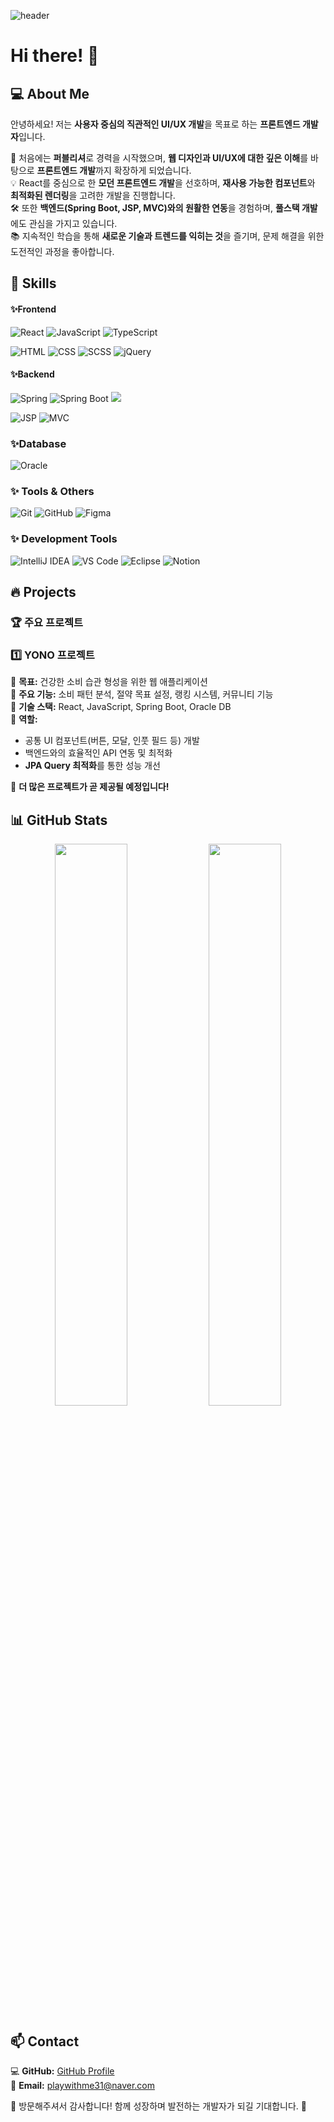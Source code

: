 
![header](https://capsule-render.vercel.app/api?type=waving&color=f4bbbb&height=300&section=header&text=Ji-Eun%20GitHub!&fontSize=80&fontAlignY=45&fontColor=fff)

# Hi there! 👋

## 💻 About Me
안녕하세요! 저는 **사용자 중심의 직관적인 UI/UX 개발**을 목표로 하는 **프론트엔드 개발자**입니다.  

🎨 처음에는 **퍼블리셔**로 경력을 시작했으며, **웹 디자인과 UI/UX에 대한 깊은 이해**를 바탕으로 **프론트엔드 개발**까지 확장하게 되었습니다.  
💡 React를 중심으로 한 **모던 프론트엔드 개발**을 선호하며, **재사용 가능한 컴포넌트**와 **최적화된 렌더링**을 고려한 개발을 진행합니다.  
🛠️ 또한 **백엔드(Spring Boot, JSP, MVC)와의 원활한 연동**을 경험하며, **풀스택 개발**에도 관심을 가지고 있습니다.  
📚 지속적인 학습을 통해 **새로운 기술과 트렌드를 익히는 것**을 즐기며, 문제 해결을 위한 도전적인 과정을 좋아합니다.  


## 🚀 Skills

#### ✨Frontend
![React](https://img.shields.io/badge/React-%2361DAFB.svg?style=for-the-badge&logo=react&logoColor=white)
![JavaScript](https://img.shields.io/badge/JavaScript-%23F7DF1E.svg?style=for-the-badge&logo=javascript&logoColor=black)
![TypeScript](https://img.shields.io/badge/TypeScript-%233178C6.svg?style=for-the-badge&logo=typescript&logoColor=white)

![HTML](https://img.shields.io/badge/HTML-%23E34F26.svg?style=for-the-badge&logo=html5&logoColor=white)
![CSS](https://img.shields.io/badge/CSS-%231572B6.svg?style=for-the-badge&logo=css3&logoColor=white)
![SCSS](https://img.shields.io/badge/SCSS-%23CC6699.svg?style=for-the-badge&logo=sass&logoColor=white)
![jQuery](https://img.shields.io/badge/jQuery-%230769AD.svg?style=for-the-badge&logo=jquery&logoColor=white)

#### ✨Backend
![Spring](https://img.shields.io/badge/Spring-%6DB33F.svg?style=for-the-badge&logo=spring&logoColor=white)
![Spring Boot](https://img.shields.io/badge/Spring%20Boot-%236DB33F.svg?style=for-the-badge&logo=springboot&logoColor=white)
<img src="https://img.shields.io/badge/apache tomcat-F8DC75?style=for-the-badge&logo=apachetomcat&logoColor=black">

![JSP](https://img.shields.io/badge/JSP-%23007ACC.svg?style=for-the-badge&logo=java&logoColor=white)
![MVC](https://img.shields.io/badge/MVC-%234B5320.svg?style=for-the-badge&logo=framework&logoColor=white)

### ✨Database
![Oracle](https://img.shields.io/badge/Oracle-%23F80000.svg?style=for-the-badge&logo=oracle&logoColor=white)

### ✨ Tools & Others
![Git](https://img.shields.io/badge/Git-%23F05032.svg?style=for-the-badge&logo=git&logoColor=white)
![GitHub](https://img.shields.io/badge/GitHub-%23339933.svg?style=for-the-badge&logo=github&logoColor=white)
![Figma](https://img.shields.io/badge/Figma-%23F24E1E.svg?style=for-the-badge&logo=figma&logoColor=white)

### ✨ Development Tools  
![IntelliJ IDEA](https://img.shields.io/badge/IntelliJ%20IDEA-%23000000.svg?style=for-the-badge&logo=intellij-idea&logoColor=white)
![VS Code](https://img.shields.io/badge/VS%20Code-%23007ACC.svg?style=for-the-badge&logo=visual-studio-code&logoColor=white)
![Eclipse](https://img.shields.io/badge/Eclipse-%232C2255.svg?style=for-the-badge&logo=eclipse-ide&logoColor=white)
![Notion](https://img.shields.io/badge/Notion-%23000000.svg?style=for-the-badge&logo=notion&logoColor=white)


## 🔥 Projects
### 🏆 주요 프로젝트  
### 1️⃣ **YONO 프로젝트**  
🔹 **목표:** 건강한 소비 습관 형성을 위한 웹 애플리케이션  
🔹 **주요 기능:** 소비 패턴 분석, 절약 목표 설정, 랭킹 시스템, 커뮤니티 기능  
🔹 **기술 스택:** React, JavaScript, Spring Boot, Oracle DB  
🔹 **역할:**  
  - 공통 UI 컴포넌트(버튼, 모달, 인풋 필드 등) 개발
  - 백엔드와의 효율적인 API 연동 및 최적화  
  - **JPA Query 최적화**를 통한 성능 개선  

📌 **더 많은 프로젝트가 곧 제공될 예정입니다!**  

## 📊 GitHub Stats  
<div align="center">  
  <img src="https://github-readme-stats.vercel.app/api?username=didieun&show_icons=true&theme=radical" width="48%" />
  <img src="https://github-readme-streak-stats.herokuapp.com/?user=didieun&theme=radical" width="48%" />
</div>  

## 📫 Contact  
💻 **GitHub:** [GitHub Profile](https://github.com/didieun)  
📧 **Email:** playwithme31@naver.com 

🙌 방문해주셔서 감사합니다! 함께 성장하며 발전하는 개발자가 되길 기대합니다. 🚀  

